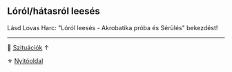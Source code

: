 ## Lóról/hátasról leesés

Lásd Lovas Harc: "Lóról leesés - Akrobatika próba és Sérülés" bekezdést!

---

🔗 [Szituációk](../160_szituaciok.md) ↑

⚜️ [Nyitóoldal](../start.md#16-szitu%C3%A1ci%C3%B3k)
